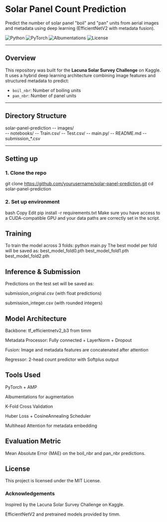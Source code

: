 # Solar Panel Count Prediction

Predict the number of solar panel "boil" and "pan" units from aerial images and metadata using deep learning (EfficientNetV2 with metadata fusion).

![Python](https://img.shields.io/badge/Python-3.10-blue)
![PyTorch](https://img.shields.io/badge/PyTorch-2.0-orange)
![Albumentations](https://img.shields.io/badge/Augmentation-Albumentations-green)
![License](https://img.shields.io/badge/License-MIT-lightgrey)

---

## Overview

This repository was built for the **Lacuna Solar Survey Challenge** on Kaggle. It uses a hybrid deep learning architecture combining image features and structured metadata to predict:

- `boil_nbr`: Number of boiling units
- `pan_nbr`: Number of panel units

---

## Directory Structure

  solar-panel-prediction
  -- images/  
  -- notebooks/
  -- Train.csv/
  -- Test.csv/
  -- main.py/
  -- README.md
  -- submission_*.csv
  
---

## Setting up

### 1. Clone the repo

git clone https://github.com/yourusername/solar-panel-prediction.git
cd solar-panel-prediction

### 2. Set up environment
bash
Copy
Edit
pip install -r requirements.txt
Make sure you have access to a CUDA-compatible GPU and your data paths are correctly set in the script.

## Training
To train the model across 3 folds:
python main.py
The best model per fold will be saved as:
best_model_fold0.pth
best_model_fold1.pth
best_model_fold2.pth

## Inference & Submission
Predictions on the test set will be saved as:

submission_original.csv (with float predictions)

submission_integer.csv (with rounded integers)

## Model Architecture
Backbone: tf_efficientnetv2_b3 from timm

Metadata Processor: Fully connected + LayerNorm + Dropout

Fusion: Image and metadata features are concatenated after attention

Regressor: 2-head count predictor with Softplus output

## Tools Used
PyTorch + AMP

Albumentations for augmentation

K-Fold Cross Validation

Huber Loss + CosineAnnealing Scheduler

Multihead Attention for metadata embedding

## Evaluation Metric
Mean Absolute Error (MAE) on the boil_nbr and pan_nbr predictions.

## License
This project is licensed under the MIT License.

### Acknowledgements
Inspired by the Lacuna Solar Survey Challenge on Kaggle.

EfficientNetV2 and pretrained models provided by timm.
